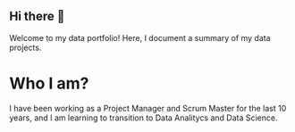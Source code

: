 ## Hi there 👋

Welcome to my data portfolio! Here, I document a summary of my data projects.

# Who I am?

I have been working as a Project Manager and Scrum Master for the last 10 years, and I am learning to transition to Data Analitycs and Data Science.
<!--
**xavivelasco/xavivelasco** is a ✨ _special_ ✨ repository because its `README.md` (this file) appears on your GitHub profile.

Here are some ideas to get you started:

- 🔭 I’m currently working on ...
- 🌱 I’m currently learning ...
- 👯 I’m looking to collaborate on ...
- 🤔 I’m looking for help with ...
- 💬 Ask me about ...
- 📫 How to reach me: ...
- 😄 Pronouns: ...
- ⚡ Fun fact: ...
-->
